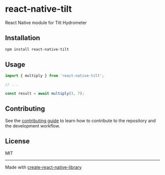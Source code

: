 # react-native-tilt

React Native module for Tilt Hydrometer

## Installation

```sh
npm install react-native-tilt
```

## Usage

```js
import { multiply } from 'react-native-tilt';

// ...

const result = await multiply(3, 7);
```

## Contributing

See the [contributing guide](CONTRIBUTING.md) to learn how to contribute to the repository and the development workflow.

## License

MIT

---

Made with [create-react-native-library](https://github.com/callstack/react-native-builder-bob)
